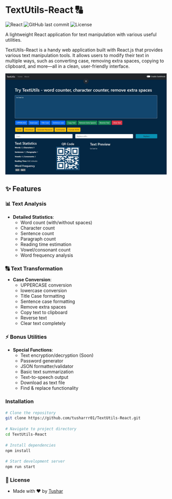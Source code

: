 # TextUtils-React 🔠

![React](https://img.shields.io/badge/React-20232A?style=for-the-badge&logo=react&logoColor=61DAFB)
![GitHub last commit](https://img.shields.io/github/last-commit/tusharrr01/TextUtils-React?style=for-the-badge)
![License](https://img.shields.io/badge/License-MIT-blue?style=for-the-badge)

A lightweight React application for text manipulation with various useful utilities.
<p>TextUtils-React is a handy web application built with React.js that provides various text manipulation tools. It allows users to modify their text in multiple ways, such as converting case, removing extra spaces, copying to clipboard, and more—all in a clean, user-friendly interface.</p>

![Preview](img\demo.jpg)

## ✨ Features

### 📊 Text Analysis
- **Detailed Statistics**:
  - Word count (with/without spaces)
  - Character count
  - Sentence count
  - Paragraph count
  - Reading time estimation
  - Vowel/consonant count
  - Word frequency analysis
### 🔠 Text Transformation
- **Case Conversion**:
  - UPPERCASE conversion
  - lowercase conversion
  - Title Case formatting
  - Sentence case formatting
  - Remove extra spaces
  - Copy text to clipboard
  - Reverse text
  - Clear text completely
### ⚡ Bonus Utilities
- **Special Functions**:
  - Text encryption/decryption (Soon)
  - Password generator
  - JSON formatter/validator
  - Basic text summarization
  - Text-to-speech output
  - Download as text file
  - Find & replace functionality

### Installation
```bash
# Clone the repository
git clone https://github.com/tusharrr01/TextUtils-React.git

# Navigate to project directory
cd TextUtils-React

# Install dependencies
npm install

# Start development server
npm run start 
```

### 📜 License
- Made with ❤️ by [Tushar](https://github.com/tusharrr01)

